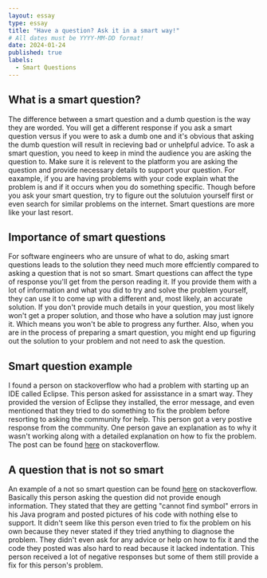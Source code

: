 ```yaml
---
layout: essay
type: essay
title: "Have a question? Ask it in a smart way!"
# All dates must be YYYY-MM-DD format!
date: 2024-01-24
published: true
labels:
  - Smart Questions
---
```

## What is a smart question?

The difference between a smart question and a dumb question is the way they are worded. You will get a different response if you ask a smart question versus if you were to ask a dumb one and it's obvious that asking the dumb question will result in recieving bad or unhelpful advice. To ask a smart question, you need to keep in mind the audience you are asking the question to. Make sure it is relevent to the platform you are asking the question and provide necessary details to support your question. For eaxample, if you are having problems with your code explain what the problem is and if it occurs when you do something specific. Though before you ask your smart question, try to figure out the solutuion yourself first or even search for similar problems on the internet. Smart questions are more like your last resort.

## Importance of smart questions

For software engineers who are unsure of what to do, asking smart questions leads to the solution they need much more effciently compared to asking a question that is not so smart. Smart questions can affect the type of response you'll get from the person reading it. If you provide them with a lot of information and what you did to try and solve the problem yourself, they can use it to come up with a different and, most likely, an accurate solution. If you don't provide much details in your question, you most likely won't get a proper solution, and those who have a solution may just ignore it. Which means you won't be able to progress any further. Also, when you are in the process of preparing a smart question, you might end up figuring out the solution to your problem and not need to ask the question.

## Smart question example

I found a person on stackoverflow who had a problem with starting up an IDE called Eclipse. This person asked for assisstance in a smart way. They provided the version of Eclipse they installed, the error message, and even mentioned that they tried to do something to fix the problem before resorting to asking the community for help. This person got a very postive response from the community. One person gave an explanation as to why it wasn't working along with a detailed explanation on how to fix the problem. The post can be found [here](https://stackoverflow.com/questions/11461607/cant-start-eclipse-java-was-started-but-returned-exit-code-13) on stackoverflow.

## A question that is not so smart

An example of a not so smart question can be found [here](https://stackoverflow.com/questions/18040762/length-java15-error-cannot-find-symbol-length-java16-error-cannot-find-sy) on stackoverflow. Basically this person asking the question did not provide enough information. They stated that they are getting "cannot find symbol" errors in his Java program and posted pictures of his code with nothing else to support. It didn't seem like this person even tried to fix the problem on his own because they never stated if they tried anything to diagnose the problem. They didn't even ask for any advice or help on how to fix it and the code they posted was also hard to read because it lacked indentation. This person received a lot of negative responses but some of them still provide a fix for this person's problem.
